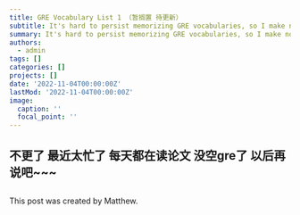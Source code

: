 ```yaml
---
title: GRE Vocabulary List 1 （暂搁置 待更新）
subtitle: It's hard to persist memorizing GRE vocabularies, so I make notes for reminding me the progress.👋
summary: It's hard to persist memorizing GRE vocabularies, so I make notes for reminding me the progress.👋
authors:
  - admin
tags: []
categories: []
projects: []
date: '2022-11-04T00:00:00Z'
lastMod: '2022-11-04T00:00:00Z'
image:
  caption: ''
  focal_point: ''
---
```



## 不更了 最近太忙了 每天都在读论文 没空gre了 以后再说吧~~~

## 

This post was created by Matthew.
